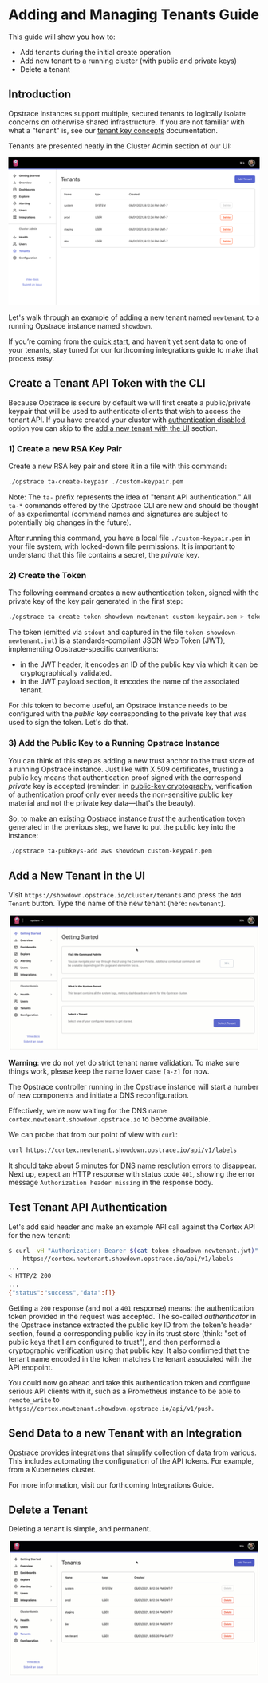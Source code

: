 # Adding and Managing Tenants Guide

This guide will show you how to:

* Add tenants during the initial create operation
* Add new tenant to a running cluster (with public and private keys)
* Delete a tenant

## Introduction

Opstrace instances support multiple, secured tenants to logically isolate concerns on otherwise shared infrastructure.
If you are not familiar with what a "tenant" is, see our [tenant key concepts](../../references/concepts.md#tenants) documentation.

Tenants are presented neatly in the Cluster Admin section of our UI:

![tenant overview page](../../assets/tenants-guide-overview-1.png)

Let's walk through an example of adding a new tenant named `newtenant` to a running Opstrace instance named `showdown`.

If you’re coming from the [quick start](../../quickstart.md), and haven’t yet sent data to one of your tenants, stay tuned for our forthcoming integrations guide to make that process easy.

## Create a Tenant API Token with the CLI

Because Opstrace is secure by default we will first create a public/private keypair that will be used to authenticate clients that wish to access the tenant API.
If you have created your cluster with [authentication disabled](https://opstrace.com/docs/references/cluster-configuration#data_api_authentication_disabled), option you can skip to the [add a new tenant with the UI](adding-and-managing-tenants.md#add-a-new-tenant-with-the-ui) section.

### 1) Create a new RSA Key Pair

Create a new RSA key pair and store it in a file with this command:

```bash
./opstrace ta-create-keypair ./custom-keypair.pem
```

Note: The `ta-` prefix represents the idea of "tenant API authentication." All
`ta-*` commands offered by the Opstrace CLI are new and should be thought of as
experimental (command names and signatures are subject to potentially big
changes in the future).

After running this command, you have a local file `./custom-keypair.pem` in your
file system, with locked-down file permissions.
It is important to understand
that this file contains a secret, the _private_ key.

### 2) Create the Token

The following command creates a new authentication token, signed with the
private key of the key pair generated in the first step:

```bash
./opstrace ta-create-token showdown newtenant custom-keypair.pem > token-showdown-newtenant.jwt
```

The token (emitted via `stdout` and captured in the file
`token-showdown-newtenant.jwt`) is a standards-compliant JSON Web Token (JWT),
implementing Opstrace-specific conventions:

* in the JWT header, it encodes an ID of the public key via which it can be
  cryptographically validated.
* in the JWT payload section, it encodes the name of the associated tenant.

For this token to become useful, an Opstrace instance needs to be configured
with the _public key_ corresponding to the private key that was used to sign the
token.
Let's do that.

### 3) Add the Public Key to a Running Opstrace Instance

You can think of this step as adding a new trust anchor to the trust store of a
running Opstrace instance.
Just like with X.509 certificates, trusting a public
key means that authentication proof signed with the correspond _private_ key is
accepted (reminder: in
[public-key cryptography](https://en.wikipedia.org/wiki/Public-key_cryptography),
verification of authentication proof only ever needs the non-sensitive public
key material and not the private key data—that's the beauty).

So, to make an existing Opstrace instance _trust_ the authentication token
generated in the previous step, we have to put the public key into the instance:

```bash
./opstrace ta-pubkeys-add aws showdown custom-keypair.pem
```

## Add a New Tenant in the UI

Visit `https://showdown.opstrace.io/cluster/tenants` and press the `Add Tenant` button.
Type the name of the new tenant (here: `newtenant`).

![add tenant gif](../../assets/tenants-guide-add.gif)

**Warning**: we do not yet do strict tenant name validation.
To make sure things
work, please keep the name lower case `[a-z]` for now.

The Opstrace controller running in the Opstrace instance will start a number of new components and initiate a DNS reconfiguration.

Effectively, we're now waiting for the DNS name
`cortex.newtenant.showdown.opstrace.io` to become available.

We can probe that from our point of view with `curl`:

```bash
curl https://cortex.newtenant.showdown.opstrace.io/api/v1/labels
```

It should take about 5 minutes for DNS name resolution errors to disappear.
Next
up, expect an HTTP response with status code `401`, showing the error message
`Authorization header missing` in the response body.

## Test Tenant API Authentication

Let's add said header and make an example API call against the Cortex API for
the new tenant:

```bash
$ curl -vH "Authorization: Bearer $(cat token-showdown-newtenant.jwt)" \
    https://cortex.newtenant.showdown.opstrace.io/api/v1/labels
...
< HTTP/2 200
...
{"status":"success","data":[]}
```

Getting a `200` response (and not a `401` response) means: the authentication token provided in the request was accepted.
The so-called _authenticator_ in the Opstrace instance extracted the public key ID from the token's header section, found a corresponding public key in its trust store (think: "set of public keys that I am configured to trust"), and then performed a cryptographic verification using that public key.
It also confirmed that the tenant name encoded in the token matches the tenant associated with the API endpoint.

You could now go ahead and take this authentication token and configure serious API clients with it, such as a Prometheus instance to be able to `remote_write` to `https://cortex.newtenant.showdown.opstrace.io/api/v1/push`.

## Send Data to a new Tenant with an Integration

Opstrace provides integrations that simplify collection of data from various.
This includes automating the configuration of the API tokens.
For example, from a Kubernetes cluster.

For more information, visit our forthcoming Integrations Guide.

## Delete a Tenant

Deleting a tenant is simple, and permanent.

![deleting a tenant gif](../../assets/tenants-guide-delete.gif)

